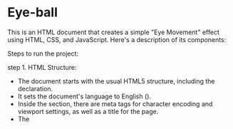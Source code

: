# Eye-ball
This is an HTML document that creates a simple "Eye Movement" effect using HTML, CSS, and JavaScript. Here's a description of its components:

Steps to run the project:

step 1. HTML Structure:
   - The document starts with the usual HTML5 structure, including the <!DOCTYPE html> declaration.
   - It sets the document's language to English (<html lang="en">).
   - Inside the <head> section, there are meta tags for character encoding and viewport settings, as well as a title for the page.
   - The <style> section contains CSS styles for the page's elements.
   - The <body> section contains the content of the webpage.

step 2. CSS Styles:
   - The CSS styles define the appearance of the "Eye Movement" effect.
   - It sets the background color of the <body> to a blueish color (#3172a4).
   - The .container class centers its contents both vertically and horizontally.
   - The .eye class defines the appearance of the eye shape, a white circle with a border.
   - The .eyeball class represents the black pupil of the eye.

step 3. JavaScript:
   - JavaScript is used to create the eye movement effect.
   - It selects the elements with the class "eyeball" and stores them in the eyeballs variable.
   - An event listener is added to the document for the "mousemove" event.
   - When the mouse is moved, the event's clientX and clientY properties are used to calculate the new position (x and y) for the eyeballs relative to the window's width and height.
   - The position of both eyeballs is updated to follow the mouse cursor by changing their left and top CSS properties.
    
Future Improvements

Overall, this code creates two eyes that follow the movement of the mouse cursor, creating a fun and interactive "Eye Movement" effect on the webpage.
